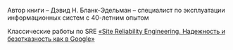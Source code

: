 Автор книги – Дэвид Н. Бланк-Эдельман – специалист по эксплуатации информационных систем с 40-летним опытом

Классические работы по SRE [«Site Reliability Engineering. Надежность и безотказность как в Google»](https://www.piter.com/product/site-reliability-engineering-nadezhnost-i-bezotkaznost-kak-v-google?utm_source=habr&utm_medium=post&utm_campaign=oreilly&utm_content=sre-nadezhnost&utm_term=book)
